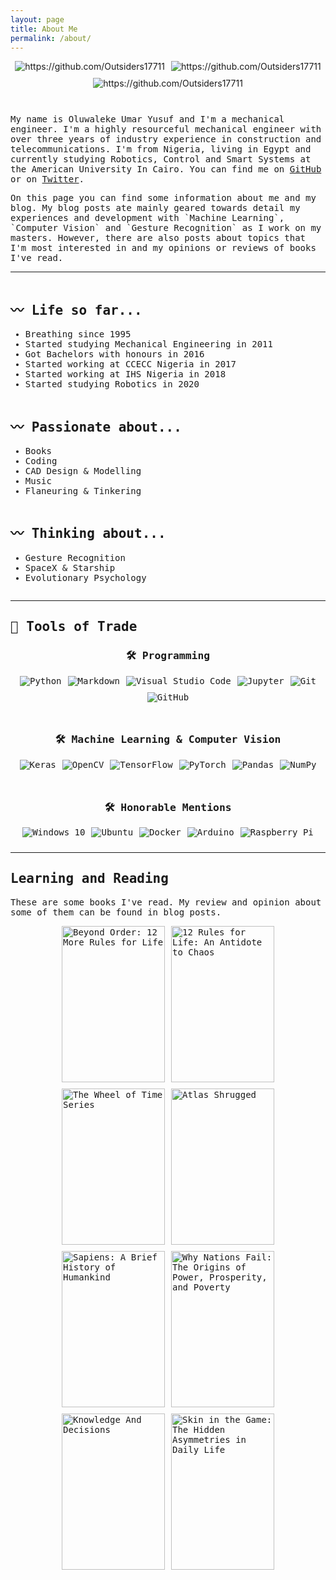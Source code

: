 ```yaml
---
layout: page
title: About Me
permalink: /about/
---
```

<style>
  .custom-images-style {
    display: flex;
    justify-content: center;
    /* align-items: center; */
    align-content: stretch;
    flex-wrap: wrap;
    flex-direction: row;
    text-decoration: none !important;
  }
  .custom-images-style img {
    margin-left: 5px;
    margin-right: 5px;
    margin-bottom: 10px;
  }
</style>


<div class="custom-images-style">
  <img src="https://badges.pufler.dev/years/Outsiders17711/?style=for-the-badge&logo=github" alt="https://github.com/Outsiders17711" />
  <img src="https://badges.pufler.dev/repos/Outsiders17711/?style=for-the-badge&logo=github" alt="https://github.com/Outsiders17711" />
  <img src="https://badges.pufler.dev/commits/all/Outsiders17711?style=for-the-badge&logo=github" alt="https://github.com/Outsiders17711" />
</div>
<br>

<div style="font-family:Oxygen,monospace;">
<div>
<p>My name is Oluwaleke Umar Yusuf and I'm a mechanical engineer. I'm a highly resourceful mechanical engineer with over three years of industry experience in construction and telecommunications. I'm from Nigeria, living in Egypt and currently studying Robotics, Control and Smart Systems at the American University In Cairo. You can find me on <a href="https://github.com/{{site.github_username}}" class="icon fa-github" rel="nofollow"><span class="label">GitHub</span></a> or on <a href="https://twitter.com/{{site.twitter_username}}" class="icon fa-twitter" rel="nofollow"><span class="label">Twitter</span></a>. </p>

<p> On this page you can find some information about me and my blog. My blog posts ate mainly geared towards detail my experiences and development with `Machine Learning`, `Computer Vision` and `Gesture Recognition` as I work on my masters. However, there are also posts about topics that I'm most interested in and my opinions or reviews of books I've read. </p>

<hr>

<div class="column">
<h2>〰 Life so far...</h2>
  <ul class="about-list">
  <li>Breathing since 1995</li>
  <li>Started studying Mechanical Engineering in 2011</li>
  <li>Got Bachelors with honours in 2016</li>
  <li>Started working at CCECC Nigeria in 2017</li>
  <li>Started working at IHS Nigeria in 2018</li>
  <li>Started studying Robotics in 2020</li></ul>
</div>

<div id="cols" class="row">
  <div class="column">
    <h2>〰 Passionate about...</h2>
    <ul class="about-list">
    <li>Books</li>
    <li>Coding</li>
    <li>CAD Design & Modelling</li>
    <li>Music</li>
    <li>Flaneuring & Tinkering</li></ul>
  </div>
  <div class="column">
  <h2>〰 Thinking about...</h2>
    <ul class="about-list">
    <li>Gesture Recognition</li>
    <li>SpaceX & Starship</li>
    <li>Evolutionary Psychology</li>
    </ul>
  </div>
</div>

<hr>

<h2 align="left"> 🔭 Tools of Trade</h2>

<h3 align="center"> 🛠 Programming</h3>
<div class="custom-images-style">
    <img alt="Python" src="https://img.shields.io/badge/python-%2314354C.svg?style=for-the-badge&logo=python&logoColor=white"/>
    <img alt="Markdown" src="https://img.shields.io/badge/markdown-%23000000.svg?style=for-the-badge&logo=markdown&logoColor=white"/>
    <img alt="Visual Studio Code" src="https://img.shields.io/badge/VisualStudioCode-0078d7.svg?style=for-the-badge&logo=visual-studio-code&logoColor=white"/>
    <img alt="Jupyter" src="https://img.shields.io/badge/Jupyter-%23F37626.svg?style=for-the-badge&logo=Jupyter&logoColor=white" />
    <img alt="Git" src="https://img.shields.io/badge/git-%23F05033.svg?style=for-the-badge&logo=git&logoColor=white"/>
    <img alt="GitHub" src="https://img.shields.io/badge/github-%23121011.svg?style=for-the-badge&logo=github&logoColor=white"/>
</div>
<br>

<h3 align="center"> 🛠 Machine Learning & Computer Vision</h3>
<div class="custom-images-style">
    <img alt="Keras" src="https://img.shields.io/badge/Keras-%23D00000.svg?style=for-the-badge&logo=Keras&logoColor=white"/>
    <img alt="OpenCV" src="https://img.shields.io/badge/opencv-%23white.svg?style=for-the-badge&logo=opencv&logoColor=white"/>
    <img alt="TensorFlow" src="https://img.shields.io/badge/TensorFlow-%23FF6F00.svg?style=for-the-badge&logo=TensorFlow&logoColor=white" />
    <img alt="PyTorch" src="https://img.shields.io/badge/PyTorch-%23EE4C2C.svg?style=for-the-badge&logo=PyTorch&logoColor=white" />
    <img alt="Pandas" src="https://img.shields.io/badge/pandas-%23150458.svg?style=for-the-badge&logo=pandas&logoColor=white" />
    <img alt="NumPy" src="https://img.shields.io/badge/numpy-%23013243.svg?style=for-the-badge&logo=numpy&logoColor=white" />
</div>
<br>

<h3 align="center"> 🛠 Honorable Mentions</h3>
<div class="custom-images-style">
    <img alt="Windows 10" src="https://img.shields.io/badge/Windows-0078D6?style=for-the-badge&logo=windows&logoColor=white" />
    <img alt="Ubuntu" src="https://img.shields.io/badge/Ubuntu-E95420?style=for-the-badge&logo=ubuntu&logoColor=white" />
    <img alt="Docker" src="https://img.shields.io/badge/docker-%230db7ed.svg?style=for-the-badge&logo=docker&logoColor=white"/>
    <img alt="Arduino" src="https://img.shields.io/badge/-Arduino-00979D?style=for-the-badge&logo=Arduino&logoColor=white"/>
    <img alt="Raspberry Pi" src="https://img.shields.io/badge/-RaspberryPi-C51A4A?style=for-the-badge&logo=Raspberry-Pi"/>
</div>

<hr>

<section>
<h2>Learning and Reading</h2>
<p>These are some books I've read. My review and opinion about some of them can be found in blog posts.</p>

<div class="custom-images-style">
  <a href="https://www.jordanbpeterson.com/beyond-order/" class="no-underline"><img src="https://m.media-amazon.com/images/I/71xLmdLOQ0L.jpg" alt="Beyond Order: 12 More Rules for Life" loading="lazy" width="165" style="height:250px;" ></a>
  <a href="https://www.jordanbpeterson.com/12-rules-for-life/" class="no-underline"><img src="https://m.media-amazon.com/images/I/41LtJtWn9OL.jpg" alt="12 Rules for Life: An Antidote to Chaos" loading="lazy" width="165" style="height:250px;" ></a>
  <a href="https://www.goodreads.com/series/41526-the-wheel-of-time/" class="no-underline"><img src="https://m.media-amazon.com/images/I/51xSFlj0zKL.jpg" alt="The Wheel of Time Series" loading="lazy" width="165" style="height:250px;" ></a>
  <a href="https://www.goodreads.com/book/show/662.Atlas_Shrugged" class="no-underline"><img src="https://images-na.ssl-images-amazon.com/images/I/612URtxh-qL.jpg" alt="Atlas Shrugged" loading="lazy" width="165" style="height:250px;" ></a>
  <a href="https://www.ynharari.com/book/sapiens-2/" class="no-underline"><img src="https://images-na.ssl-images-amazon.com/images/I/41+lolL22gL.jpg" alt="Sapiens: A Brief History of Humankind" loading="lazy" width="165" style="height:250px;" ></a>
  <a href="https://www.goodreads.com/book/show/12158480-why-nations-fail" class="no-underline"><img src="https://images-na.ssl-images-amazon.com/images/I/A1qhBebbu6L.jpg" alt="Why Nations Fail: The Origins of Power, Prosperity, and Poverty" loading="lazy" width="165" style="height:250px;" ></a>
  <a href="https://www.basicbooks.com/titles/thomas-sowell/knowledge-and-decisions/9780465037384/" class="no-underline"><img src="https://www.basicbooks.com/wp-content/uploads/2017/06/9780465037384.jpg?fit=446%2C675" alt="Knowledge And Decisions" loading="lazy" width="165" style="height:250px;" ></a>
  <a href="https://www.goodreads.com/book/show/36064445-skin-in-the-game" class="no-underline"><img src="https://images-na.ssl-images-amazon.com/images/I/71dlDoPPyyL.jpg" alt="Skin in the Game: The Hidden Asymmetries in Daily Life" loading="lazy" width="165" style="height:250px;" ></a>
  <!-- <a href="" class="no-underline"><img src="" alt="" loading="lazy" width="165" style="height:250px;" ></a> -->
</div>
</section>

<!-- end of div style="font-family:Oxygen,monospace;" -->
</div>